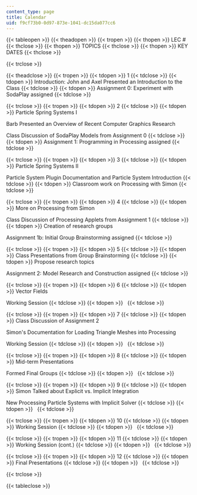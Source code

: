 ```yaml
---
content_type: page
title: Calendar
uid: f9cf73b0-0d97-873e-1041-dc15da077cc6
---
```


{{< tableopen >}}
{{< theadopen >}}
{{< tropen >}}
{{< thopen >}}
LEC #
{{< thclose >}}
{{< thopen >}}
TOPICS
{{< thclose >}}
{{< thopen >}}
KEY DATES
{{< thclose >}}

{{< trclose >}}

{{< theadclose >}}
{{< tropen >}}
{{< tdopen >}}
1
{{< tdclose >}}
{{< tdopen >}}
Introduction: John and Axel Presented an Introduction to the Class
{{< tdclose >}}
{{< tdopen >}}
Assignment 0: Experiment with SodaPlay assigned
{{< tdclose >}}

{{< trclose >}}
{{< tropen >}}
{{< tdopen >}}
2
{{< tdclose >}}
{{< tdopen >}}
Particle Spring Systems I  
  
Barb Presented an Overview of Recent Computer Graphics Research  
  
Class Discussion of SodaPlay Models from Assignment 0
{{< tdclose >}}
{{< tdopen >}}
Assignment 1: Programming in Processing assigned
{{< tdclose >}}

{{< trclose >}}
{{< tropen >}}
{{< tdopen >}}
3
{{< tdclose >}}
{{< tdopen >}}
Particle Spring Systems II  
  
Particle System Plugin Documentation and Particle System Introduction
{{< tdclose >}}
{{< tdopen >}}
Classroom work on Processing with Simon
{{< tdclose >}}

{{< trclose >}}
{{< tropen >}}
{{< tdopen >}}
4
{{< tdclose >}}
{{< tdopen >}}
More on Processing from Simon  
  
Class Discussion of Processing Applets from Assignment 1
{{< tdclose >}}
{{< tdopen >}}
Creation of research groups  
  
Assignment 1b: Initial Group Brainstorming assigned
{{< tdclose >}}

{{< trclose >}}
{{< tropen >}}
{{< tdopen >}}
5
{{< tdclose >}}
{{< tdopen >}}
Class Presentations from Group Brainstorming
{{< tdclose >}}
{{< tdopen >}}
Propose research topics  
  
Assignment 2: Model Research and Construction assigned
{{< tdclose >}}

{{< trclose >}}
{{< tropen >}}
{{< tdopen >}}
6
{{< tdclose >}}
{{< tdopen >}}
Vector Fields  
  
Working Session
{{< tdclose >}}
{{< tdopen >}}
 
{{< tdclose >}}

{{< trclose >}}
{{< tropen >}}
{{< tdopen >}}
7
{{< tdclose >}}
{{< tdopen >}}
Class Discussion of Assignment 2  
  
Simon's Documentation for Loading Triangle Meshes into Processing  
  
Working Session
{{< tdclose >}}
{{< tdopen >}}
 
{{< tdclose >}}

{{< trclose >}}
{{< tropen >}}
{{< tdopen >}}
8
{{< tdclose >}}
{{< tdopen >}}
Mid-term Presentations  
  
Formed Final Groups
{{< tdclose >}}
{{< tdopen >}}
 
{{< tdclose >}}

{{< trclose >}}
{{< tropen >}}
{{< tdopen >}}
9
{{< tdclose >}}
{{< tdopen >}}
Simon Talked about Explicit vs. Implicit Integration  
  
New Processing Particle Systems with Implicit Solver
{{< tdclose >}}
{{< tdopen >}}
 
{{< tdclose >}}

{{< trclose >}}
{{< tropen >}}
{{< tdopen >}}
10
{{< tdclose >}}
{{< tdopen >}}
Working Session
{{< tdclose >}}
{{< tdopen >}}
 
{{< tdclose >}}

{{< trclose >}}
{{< tropen >}}
{{< tdopen >}}
11
{{< tdclose >}}
{{< tdopen >}}
Working Session (cont.)
{{< tdclose >}}
{{< tdopen >}}
 
{{< tdclose >}}

{{< trclose >}}
{{< tropen >}}
{{< tdopen >}}
12
{{< tdclose >}}
{{< tdopen >}}
Final Presentations
{{< tdclose >}}
{{< tdopen >}}
 
{{< tdclose >}}

{{< trclose >}}

{{< tableclose >}}